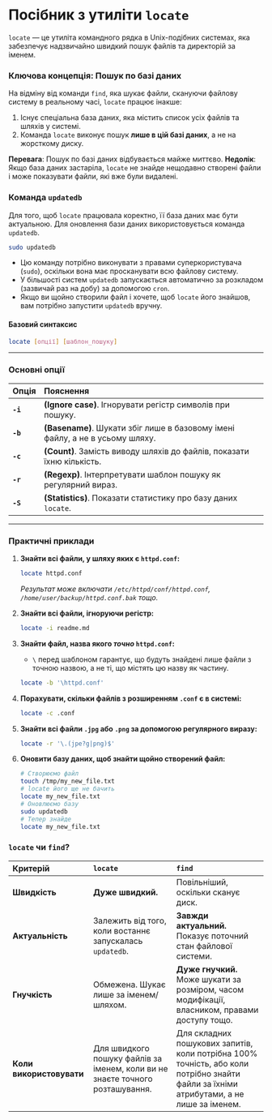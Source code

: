 # Посібник з утиліти `locate`

`locate` — це утиліта командного рядка в Unix-подібних системах, яка забезпечує надзвичайно швидкий пошук файлів та директорій за іменем.

### **Ключова концепція: Пошук по базі даних**

На відміну від команди `find`, яка шукає файли, скануючи файлову систему в реальному часі, `locate` працює інакше:

1.  Існує спеціальна база даних, яка містить список усіх файлів та шляхів у системі.
2.  Команда `locate` виконує пошук **лише в цій базі даних**, а не на жорсткому диску.

**Перевага**: Пошук по базі даних відбувається майже миттєво.
**Недолік**: Якщо база даних застаріла, `locate` не знайде нещодавно створені файли і може показувати файли, які вже були видалені.

### **Команда `updatedb`**

Для того, щоб `locate` працювала коректно, її база даних має бути актуальною. Для оновлення бази даних використовується команда `updatedb`.

```bash
sudo updatedb
```

*   Цю команду потрібно виконувати з правами суперкористувача (`sudo`), оскільки вона має просканувати всю файлову систему.
*   У більшості систем `updatedb` запускається автоматично за розкладом (зазвичай раз на добу) за допомогою `cron`.
*   Якщо ви щойно створили файл і хочете, щоб `locate` його знайшов, вам потрібно запустити `updatedb` вручну.

#### **Базовий синтаксис**

```bash
locate [опції] [шаблон_пошуку]
```

---

### **Основні опції**

| Опція | Пояснення |
| :--- | :--- |
| **`-i`** | **(Ignore case)**. Ігнорувати регістр символів при пошуку. |
| **`-b`** | **(Basename)**. Шукати збіг лише в базовому імені файлу, а не в усьому шляху. |
| **`-c`** | **(Count)**. Замість виводу шляхів до файлів, показати їхню кількість. |
| **`-r`** | **(Regexp)**. Інтерпретувати шаблон пошуку як регулярний вираз. |
| **`-S`** | **(Statistics)**. Показати статистику про базу даних `locate`. |

---

### **Практичні приклади**

1.  **Знайти всі файли, у шляху яких є `httpd.conf`:**
    ```bash
    locate httpd.conf
    ```
    *Результат може включати `/etc/httpd/conf/httpd.conf`, `/home/user/backup/httpd.conf.bak` тощо.* 

2.  **Знайти всі файли, ігноруючи регістр:**
    ```bash
    locate -i readme.md
    ```

3.  **Знайти файл, назва якого *точно* `httpd.conf`:**
    *   `\` перед шаблоном гарантує, що будуть знайдені лише файли з точною назвою, а не ті, що містять цю назву як частину.
    ```bash
    locate -b '\httpd.conf'
    ```

4.  **Порахувати, скільки файлів з розширенням `.conf` є в системі:**
    ```bash
    locate -c .conf
    ```

5.  **Знайти всі файли `.jpg` або `.png` за допомогою регулярного виразу:**
    ```bash
    locate -r '\.(jpe?g|png)$'
    ```

6.  **Оновити базу даних, щоб знайти щойно створений файл:**
    ```bash
    # Створюємо файл
    touch /tmp/my_new_file.txt
    # locate його ще не бачить
    locate my_new_file.txt
    # Оновлюємо базу
    sudo updatedb
    # Тепер знайде
    locate my_new_file.txt
    ```

### **`locate` чи `find`?**

| Критерій | `locate` | `find` |
| :--- | :--- | :--- |
| **Швидкість** | **Дуже швидкий.** | Повільніший, оскільки сканує диск. |
| **Актуальність** | Залежить від того, коли востаннє запускалась `updatedb`. | **Завжди актуальний.** Показує поточний стан файлової системи. |
| **Гнучкість** | Обмежена. Шукає лише за іменем/шляхом. | **Дуже гнучкий.** Може шукати за розміром, часом модифікації, власником, правами доступу тощо. |
| **Коли використовувати** | Для швидкого пошуку файлів за іменем, коли ви не знаєте точного розташування. | Для складних пошукових запитів, коли потрібна 100% точність, або коли потрібно знайти файли за їхніми атрибутами, а не лише за іменем. |

